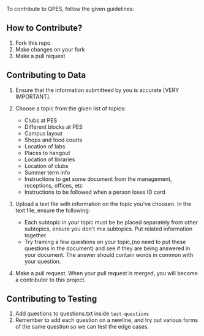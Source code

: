 To contribute to QPES, follow the given guidelines:

## How to Contribute?
1. Fork this repo
2. Make changes on your fork
3. Make a pull request

## Contributing to Data
1. Ensure that the information submitteed by you is accurate [VERY IMPORTANT].

2. Choose a topic from the given list of topics:
    - Clubs at PES
    - Different blocks at PES
    - Campus layout
    - Shops and food courts
    - Location of labs
    - Places to hangout
    - Location of libraries
    - Location of clubs
    - Summer term info
    - Instructions to get some document from the management, receptions, offices, etc
    - Instructions to be followed when a person loses ID card
 
 3. Upload a text file with information on the topic you've choosen. In the text file, ensure the following:
    - Each subtopic in your topic must be be placed separately from other subtopics, ensure you don't mix subtopics. Put related information together.
    - Try framing a few questions on your topic,(no need to put these questions in the document) and see if they are being answered in your document. The answer should contain words in common with your question.
     
  4. Make a pull request. When your pull request is merged, you will become a contributor to this project.     

## Contributing to Testing

1. Add questions to questions.txt inside `test-questions`
2. Remember to add each question on a newline, and try out various forms of the same question so we can test the edge cases.
